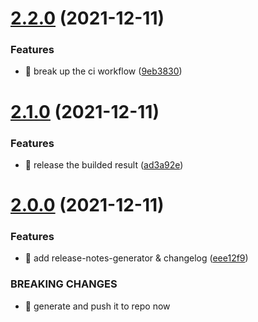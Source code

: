 # [2.2.0](https://github.com/ShroXd/typescript-star-platinum/compare/v2.1.0...v2.2.0) (2021-12-11)


### Features

* 🎸 break up the ci workflow ([9eb3830](https://github.com/ShroXd/typescript-star-platinum/commit/9eb3830ee1e655985d84db9b88ec6f8b9322215d))

# [2.1.0](https://github.com/ShroXd/typescript-star-platinum/compare/v2.0.0...v2.1.0) (2021-12-11)


### Features

* 🎸 release the builded result ([ad3a92e](https://github.com/ShroXd/typescript-star-platinum/commit/ad3a92ea8ef2fd539660b5e95546a5c6d4734c1a))

# [2.0.0](https://github.com/ShroXd/typescript-star-platinum/compare/v1.0.1...v2.0.0) (2021-12-11)


### Features

* 🎸 add release-notes-generator & changelog ([eee12f9](https://github.com/ShroXd/typescript-star-platinum/commit/eee12f9269a86a187c52855001d9b1ccbdc4c860))


### BREAKING CHANGES

* 🧨 generate and push it to repo now
